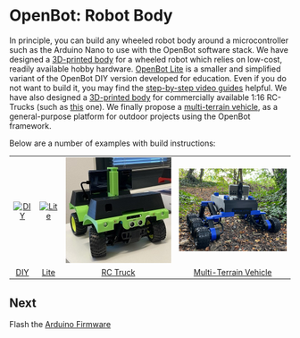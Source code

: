 # OpenBot: Robot Body

In principle, you can build any wheeled robot body around a microcontroller such as the Arduino Nano to use with the OpenBot software stack. We have designed a [3D-printed body](diy) for a wheeled robot which relies on low-cost, readily available hobby hardware. [OpenBot Lite](lite) is a smaller and simplified variant of the OpenBot DIY version developed for education. Even if you do not want to build it, you may find the [step-by-step video guides](lite/#step-by-step-video-guides) helpful. We have also designed a [3D-printed body](rc_truck/body) for commercially available 1:16 RC-Trucks (such as [this](https://www.amazon.de/dp/B00M3J7DJW) one). We finally propose a [multi-terrain vehicle](mtv), as a general-purpose platform for outdoor projects using the OpenBot framework. 

Below are a number of examples with build instructions:

<table style="width:100%;border:none;text-align:center">
  <tr>
  <td>  <a href="diy">
    <img width="300" alt="DIY" src="../docs/images/assembly.gif" />
  </a>
  </td>
  <td>
  <a href="lite">
    <img width="300" alt="Lite" src="../docs/images/openbot_lite.jpg" />
  </a>
  </td>
  <td>
  <a href="rc_truck">
    <img width="300" alt="RC Truck" src="../docs/images/add_covers_3.JPG" />
  </a>
  </td>
  <td>
  <a href="mtv">
    <img width="300" alt="Multi-Terrain Vehicle" src="../docs/images/MTV/MTV.png" />
  </a>
  </td>
  </tr>
  <tr>
    <td><a href="diy"> DIY </a></td>
    <td><a href="lite"> Lite </a></td>
    <td><a href="rc_truck"> RC Truck </a></td>
    <td><a href="mtv"> Multi-Terrain Vehicle </a></td>
  </tr>
</table>

## Next

Flash the [Arduino Firmware](../firmware/README.md)

